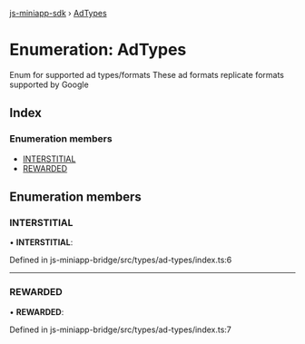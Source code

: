 [js-miniapp-sdk](../README.md) › [AdTypes](adtypes.md)

# Enumeration: AdTypes

Enum for supported ad types/formats
These ad formats replicate formats supported by Google

## Index

### Enumeration members

* [INTERSTITIAL](adtypes.md#interstitial)
* [REWARDED](adtypes.md#rewarded)

## Enumeration members

###  INTERSTITIAL

• **INTERSTITIAL**:

Defined in js-miniapp-bridge/src/types/ad-types/index.ts:6

___

###  REWARDED

• **REWARDED**:

Defined in js-miniapp-bridge/src/types/ad-types/index.ts:7
